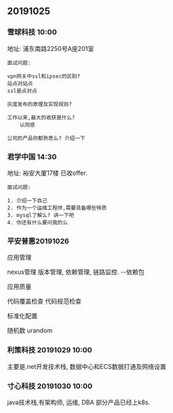 ## 20191025 ##

### 雪球科技 10:00 ###

地址: 浦东南路2250号A座201室

```cgo
面试问题:

vpn网关中ssl和ipsec的区别?
站点对站点
ssl是点对点

灰度发布的原理及实现规则?

工作以来,最大的收获是什么?
    认同感

公司的产品你都熟悉么? 介绍一下

```

### 君学中国 14:30 ###

地址: 裕安大厦17楼
已收offer.

```cgo
面试问题:

1. 介绍一下自己
2. 作为一个运维工程师,需要具备哪些特质
3. mysql了解么? 讲一下吧
4. 你还有什么要问我的么

```

### 平安普惠20191026 ###

应用管理

nexus管理 
版本管理,
依赖管理,
链路监控. --依赖包

应用质量

代码覆盖检查
代码规范检查

标准化配置



随机数 urandom

### 利策科技 20191029 10:00 ###

主要是.net开发技术栈, 数据中心和ECS数据打通及网络设置

### 寸心科技 20191030 10:00 ###

java技术栈,有架构师, 运维, DBA
部分产品已经上k8s.